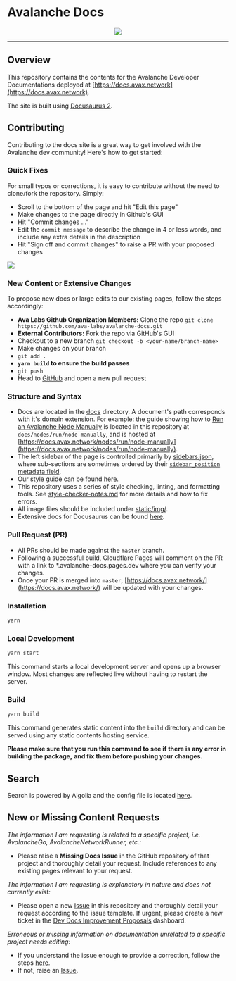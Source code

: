 # Avalanche Docs

<div align="center">
  <img src="static/AvalancheLogoRed.png?raw=true">
</div>

---

## Overview

This repository contains the contents for the Avalanche Developer Documentations
deployed at [https://docs.avax.network](https://docs.avax.network).

The site is built using [Docusaurus 2](https://docusaurus.io/).

## Contributing

Contributing to the docs site is a great way to get involved with the Avalanche dev community!
Here's how to get started: 

### Quick Fixes

For small typos or corrections, it is easy to contribute without the need to clone/fork the
repository. Simply:

- Scroll to the bottom of the page and hit "Edit this page"
- Make changes to the page directly in Github's GUI
- Hit "Commit changes ..."
- Edit the `commit message` to describe the change in 4 or less words,
and include any extra details in the description
- Hit "Sign off and commit changes" to raise a PR with your proposed changes

![](https://i.imgur.com/GGh57AU.gifv)

### New Content or Extensive Changes

To propose new docs or large edits to our existing pages, follow the steps accordingly:

- **Ava Labs Github Organization Members:** Clone the repo
`git clone https://github.com/ava-labs/avalanche-docs.git`
- **External Contributors:** Fork the repo via GitHub's GUI
- Checkout to a new branch `git checkout -b <your-name/branch-name>`
- Make changes on your branch
- `git add .`
- **`yarn build` to ensure the build passes**
- `git push`
- Head to [GitHub](https://github.com/ava-labs/avalanche-docs)
and open a new pull request

### Structure and Syntax

- Docs are located in the [docs](docs) directory. A document's path corresponds
with it's domain extension. For example: the guide showing how to
[Run an Avalanche Node Manually](https://docs.avax.network/nodes/run/node-manually)
is located in this repository at `docs/nodes/run/node-manually`, and is hosted at
[https://docs.avax.network/nodes/run/node-manually](https://docs.avax.network/nodes/run/node-manually).
- The left sidebar of the page is controlled primarily by
[sidebars.json](sidebars.json), where sub-sections are sometimes ordered by their
[`sidebar_position` metadata field](https://docusaurus.io/docs/api/plugins/@docusaurus/plugin-content-docs#sidebar_position).
- Our style guide can be found [here](style-guide.md).
- This repository uses a series of style checking, linting, and formatting tools. See
[style-checker-notes.md](style-checker-notes.md) for more details and how to fix errors.
- All image files should be included under
[static/img/<corresponding-sub-drectory>](static/img).
- Extensive docs for Docusaurus can be found [here](https://docusaurus.io/docs).

### Pull Request (PR)

- All PRs should be made against the `master` branch.
- Following a successful build, Cloudflare Pages will comment on the PR with a link to
  \*.avalanche-docs.pages.dev where you can verify your changes.
- Once your PR is merged into `master`, [https://docs.avax.network/](https://docs.avax.network/)
  will be updated with your changes.

### Installation

```zsh
yarn
```

### Local Development

```zsh
yarn start
```

This command starts a local development server and opens up a browser window. Most changes are
reflected live without having to restart the server.

### Build

```zsh
yarn build
```

This command generates static content into the `build` directory and can be served using any static
contents hosting service.

**Please make sure that you run this command to see if there is any error in building the package,**
**and fix them before pushing your changes.**

## Search

Search is powered by Algolia and the config file is located
[here](https://github.com/algolia/docsearch-configs/blob/master/configs/avax.json).

## New or Missing Content Requests

_The information I am requesting is related to a specific project, i.e. AvalancheGo, AvalancheNetworkRunner, etc.:_

- Please raise a **Missing Docs Issue** in the GitHub repository of that project and
thoroughly detail your request. Include references to any existing pages relevant to your
request.

_The information I am requesting is explanatory in nature and does not currently exist:_

- Please open a new [Issue](https://github.com/ava-labs/avalanche-docs/issues/new/choose)
in this repository and thoroughly detail your request according to the issue template.
If urgent, please create a new ticket in the
[Dev Docs Improvement Proposals](https://github.com/orgs/ava-labs/projects/15/views/1)
dashboard.

_Erroneous or missing information on documentation unrelated to a specific project needs
editing:_

- If you understand the issue enough to provide a correction, follow the steps
[here](https://github.com/ava-labs/avalanche-docs#quick-fixes).
- If not, raise an [Issue](https://github.com/ava-labs/avalanche-docs/issues/new/choose).
